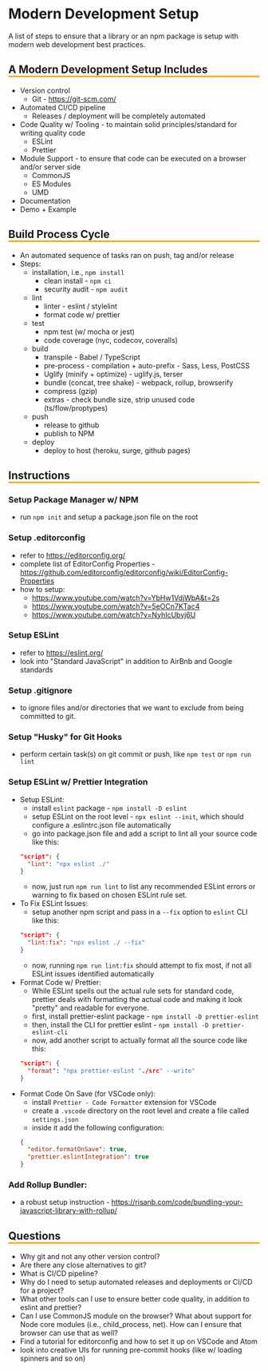 # Modern Development Setup

A list of steps to ensure that a library or an npm package is setup with modern web development best practices.



<h2 class="header"> A Modern Development Setup Includes </h2>

- Version control
  - Git - https://git-scm.com/
- Automated CI/CD pipeline
  - Releases / deployment will be completely automated
- Code Quality w/ Tooling - to maintain solid principles/standard for writing quality code
  - ESLint
  - Prettier
- Module Support - to ensure that code can be executed on a browser and/or server side
  - CommonJS
  - ES Modules
  - UMD
- Documentation
- Demo + Example



<h2 class="header"> Build Process Cycle </h2>

- An automated sequence of tasks ran on push, tag and/or release
- Steps:
  - installation, i.e., `npm install`
    - clean install - `npm ci`
    - security audit - `npm audit`
  - lint
    - linter - eslint / stylelint
    - format code w/ prettier
  - test
    - npm test (w/ mocha or jest)
    - code coverage (nyc, codecov, coveralls)
  - build
    - transpile - Babel / TypeScript
    - pre-process - compilation + auto-prefix - Sass, Less, PostCSS
    - Uglify (minify + optimize) - uglify.js, terser
    - bundle (concat, tree shake) - webpack, rollup, browserify
    - compress (gzip)
    - extras - check bundle size, strip unused code (ts/flow/proptypes)
  - push
    - release to github
    - publish to NPM
  - deploy
    - deploy to host (heroku, surge, github pages)



<h2 class="header"> Instructions </h2>

### Setup Package Manager w/ NPM
- run `npm init` and setup a package.json file on the root

### Setup .editorconfig
- refer to https://editorconfig.org/
- complete list of EditorConfig Properties - https://github.com/editorconfig/editorconfig/wiki/EditorConfig-Properties
- how to setup:
  - https://www.youtube.com/watch?v=YbHw1VdjWbA&t=2s
  - https://www.youtube.com/watch?v=5eOCn7KTac4
  - https://www.youtube.com/watch?v=NyhIcUbyj6U

### Setup ESLint
- refer to https://eslint.org/
- look into "Standard JavaScript" in addition to AirBnb and Google standards

### Setup .gitignore
- to ignore files and/or directories that we want to exclude from being committed to git.

### Setup "Husky" for Git Hooks
- perform certain task(s) on git commit or push, like `npm test` or `npm run lint`

### Setup ESLint w/ Prettier Integration
- Setup ESLint:
  - install `eslint` package - `npm install -D eslint`
  - setup ESLint on the root level - `npx eslint --init`, which should configure a .eslintrc.json file automatically
  - go into package.json file and add a script to lint all your source code like this:
  ```json
  "script": {
    "lint": "npx eslint ./"
  }
  ```
  - now, just run `npm run lint` to list any recommended ESLint errors or warning to fix based on chosen ESLint rule set.
- To Fix ESLint Issues:
  - setup another npm script and pass in a `--fix` option to `eslint` CLI like this:
  ```json
  "script": {
    "lint:fix": "npx eslint ./ --fix"
  }
  ```
  - now, running `npm run lint:fix` should attempt to fix most, if not all ESLint issues identified automatically
- Format Code w/ Prettier:
  - While ESLint spells out the actual rule sets for standard code, prettier deals with formatting the actual code and making it look "pretty" and readable for everyone.
  - first, install prettier-eslint package - `npm install -D prettier-eslint`
  - then, install the CLI for prettier eslint - `npm install -D prettier-eslint-cli`
  - now, add another script to actually format all the source code like this:
  ```json
  "script": {
    "format": "npx prettier-eslint "./src" --write"
  }
  ```
- Format Code On Save (for VSCode only):
  - install `Prettier - Code Formatter` extension for VSCode
  - create a `.vscode` directory on the root level and create a file called `settings.json`
  - inside it add the following configuration:
  ```json
  {
    "editor.formatOnSave": true,
    "prettier.eslintIntegration": true
  }
  ```

### Add Rollup Bundler:
- a robust setup instruction - https://risanb.com/code/bundling-your-javascript-library-with-rollup/



<h2 class="header">Questions</h2>

- Why git and not any other version control?
- Are there any close alternatives to git?
- What is CI/CD pipeline?
- Why do I need to setup automated releases and deployments or CI/CD for a project?
- What other tools can I use to ensure better code quality, in addition to eslint and prettier?
- Can I use CommonJS module on the browser? What about support for Node core modules (i.e., child_process, net). How can I ensure that browser can use that as well?
- Find a tutorial for editorconfig and how to set it up on VSCode and Atom
- look into creative UIs for running pre-commit hooks (like w/ loading spinners and so on)


<style>
  .header {
    font-weight: bold; 
    border-bottom: 3px solid orange;
  }
  .center {
    text-align: center;
  }
</style>
